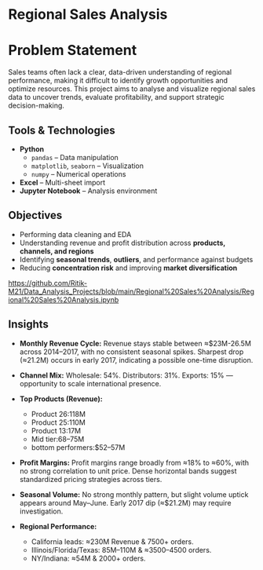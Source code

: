 # Regional Sales Analysis

# Problem Statement
Sales teams often lack a clear, data-driven understanding of regional performance, making it difficult to identify growth opportunities and optimize resources. This project aims to analyse and visualize regional sales data to uncover trends, evaluate profitability, and support strategic decision-making.


## Tools & Technologies
- **Python**
  - `pandas` – Data manipulation
  - `matplotlib`, `seaborn` – Visualization
  - `numpy` – Numerical operations
- **Excel** – Multi-sheet import
- **Jupyter Notebook** – Analysis environment

## Objectives
- Performing data cleaning and EDA 
- Understanding revenue and profit distribution across **products, channels, and regions**
- Identifying **seasonal trends**, **outliers**, and performance against budgets
- Reducing **concentration risk** and improving **market diversification**

https://github.com/Ritik-M21/Data_Analysis_Projects/blob/main/Regional%20Sales%20Analysis/Regional%20Sales%20Analysis.ipynb

## Insights
- **Monthly Revenue Cycle:** Revenue stays stable between ≈$23M-26.5M across 2014–2017, with no consistent seasonal spikes. Sharpest drop (≈21.2M) occurs in early 2017, indicating a possible one-time disruption.

- **Channel Mix:** Wholesale: 54%. Distributors: 31%. Exports: 15% — opportunity to scale international presence.

- **Top Products (Revenue):**
  - Product 26:118M
  - Product 25:110M
  - Product 13:17M
  - Mid tier:68–75M
  - bottom performers:$52–57M

- **Profit Margins:** Profit margins range broadly from ≈18% to ≈60%, with no strong correlation to unit price. Dense horizontal bands suggest standardized pricing strategies across tiers.

- **Seasonal Volume:** No strong monthly pattern, but slight volume uptick appears around May–June. Early 2017 dip (≈$21.2M) may require investigation.

- **Regional Performance:**
  - California leads: ≈230M Revenue & 7500+ orders.
  - Illinois/Florida/Texas: 85M–110M & ≈3500–4500 orders.
  - NY/Indiana: ≈54M & 2000+ orders.
